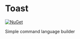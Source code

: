 # Toast
[![NuGet](https://img.shields.io/badge/nuget-1.1.5-blue)](https://www.nuget.org/packages/choshinyoung.Toast/)

Simple command language builder
